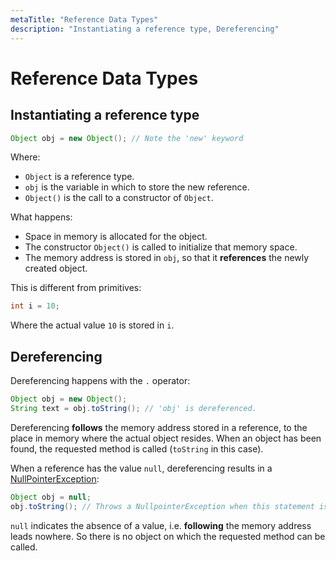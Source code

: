 ```yaml
---
metaTitle: "Reference Data Types"
description: "Instantiating a reference type, Dereferencing"
---
```


# Reference Data Types



## Instantiating a reference type


```java
Object obj = new Object(); // Note the 'new' keyword

```

Where:

- `Object` is a reference type.
- `obj` is the variable in which to store the new reference.
- `Object()` is the call to a constructor of `Object`.

What happens:

- Space in memory is allocated for the object.
- The constructor `Object()` is called to initialize that memory space.
- The memory address is stored in `obj`, so that it **references** the newly created object.

This is different from primitives:

```java
int i = 10;

```

Where the actual value `10` is stored in `i`.



## Dereferencing


Dereferencing happens with the `.` operator:

```java
Object obj = new Object();
String text = obj.toString(); // 'obj' is dereferenced.

```

Dereferencing **follows** the memory address stored in a reference, to the place in memory where the actual object resides. When an object has been found, the requested method is called (`toString` in this case).

When a reference has the value `null`, dereferencing results in a [NullPointerException](http://stackoverflow.com/documentation/java/1003/nullpointerexception):

```java
Object obj = null;
obj.toString(); // Throws a NullpointerException when this statement is executed.

```

`null` indicates the absence of a value, i.e. **following** the memory address leads nowhere. So there is no object on which the requested method can be called.

